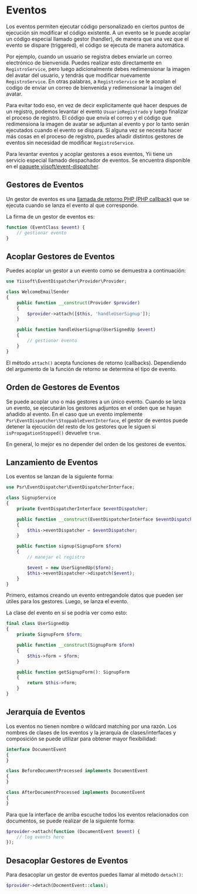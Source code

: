 # Eventos

Los eventos permiten ejecutar código personalizado en ciertos puntos de ejecución sin modificar el código existente.
A un evento se le puede acoplar un código especial llamado gestor (handler), de manera que una vez que el evento se dispare (triggered),
el código se ejecuta de manera automática.

Por ejemplo, cuando un usuario se registra debes enviarle un correo electrónico de bienvenida. Puedes realizar esto directamente en `RegistroService`,
pero luego adicionalmente debes redimensionar la imagen del avatar del usuario, y tendrás que modificar nuevamente `RegistroService`.
En otras palabras, a `RegistroService` se le acoplan el codigo de enviar un correo de bienvenida y redimensionar la imagen del avatar.

Para evitar todo eso, en vez de decir explicitamente qué hacer despues de un registro, podemos levantar el evento `UsuarioRegistrado`
y luego finalizar el proceso de registro. El código que envía el correo y el código que redimensiona la imagen de avatar se adjuntan al evento
y por lo tanto serán ejecutados cuando el evento se dispara. Si alguna vez se necesita hacer más cosas en el proceso de registro, puedes añadir distintos gestores de
eventos sin necesidad de modificar `RegistroService`.

Para levantar eventos y acoplar gestores a esos eventos, Yii tiene un servicio especial llamado despachador de eventos.
Se encuentra disponible en el [paquete yiisoft/event-dispatcher](https://github.com/yiisoft/event-dispatcher).

## Gestores de Eventos <span id="event-handlers"></span>

Un gestor de eventos es una [llamada de retorno PHP (PHP callback)](https://secure.php.net/manual/es/language.types.callable.php) que se ejecuta cuando se
lanza el evento al que corresponde.

La firma de un gestor de eventos es:

```php
function (EventClass $event) {
    // gestionar evento
}
```

## Acoplar Gestores de Eventos <span id="attaching-event-handlers"></span>

Puedes acoplar un gestor a un evento como se demuestra a continuación:

```php
use Yiisoft\EventDispatcher\Provider\Provider;

class WelcomeEmailSender
{
    public function __construct(Provider $provider)
    {
        $provider->attach([$this, 'handleUserSignup']);
    }

    public function handleUserSignup(UserSignedUp $event)
    {
        // gestionar evento
    }
}
```

El método `attach()` acepta funciones de retorno (callbacks). Dependiendo del argumento de la función de retorno
se determina el tipo de evento.

## Orden de Gestores de Eventos

Se puede acoplar uno o más gestores a un único evento. Cuando se lanza un evento, se ejecutarán los gestores adjuntos
en el orden que se hayan añadido al evento. En el caso que un evento implemente `Psr\EventDispatcher\StoppableEventInterface`,
el gestor de eventos puede detener la ejecución del resto de los gestores que le siguen si `isPropagationStopped()` devuelve `true`.

En general, lo mejor es no depender del orden de los gestores de eventos.

## Lanzamiento de Eventos <span id="raising-events"></span>

Los eventos se lanzan de la siguiente forma:

```php
use Psr\EventDispatcher\EventDispatcherInterface;

class SignupService
{
    private EventDispatcherInterface $eventDispatcher;

    public function __construct(EventDispatcherInterface $eventDispatcher)
    {
        $this->eventDispatcher = $eventDispatcher;
    }

    public function signup(SignupForm $form)
    {
        // manejar el registro

        $event = new UserSignedUp($form);
        $this->eventDispatcher->dispatch($event);
    }
}
```

Primero, estamos creando un evento entregandole datos que pueden ser útiles para los gestores. Luego, se lanza el evento.

La clase del evento en sí se podría ver como esto:

```php
final class UserSignedUp
{
    private SignupForm $form;

    public function __construct(SignupForm $form)
    {
        $this->form = $form;
    }

    public function getSignupForm(): SignupForm
    {
        return $this->form;
    }
}
```

## Jerarquía de Eventos

Los eventos no tienen nombre o wildcard matching por una razón. Los nombres de clases de los eventos y la jerarquía de clases/interfaces
y composición se puede utilizar para obtener mayor flexibilidad:

```php
interface DocumentEvent
{
}

class BeforeDocumentProcessed implements DocumentEvent
{
}

class AfterDocumentProcessed implements DocumentEvent
{
}
```

Para que la interface de arriba escuche todos los eventos relacionados con documentos, se puede realizar de la siguiente forma:

```php
$provider->attach(function (DocumentEvent $event) {
    // log events here
});
```

## Desacoplar Gestores de Eventos <span id="detaching-event-handlers"></span>

Para desacoplar un gestor de eventos puedes llamar al método `detach()`:


```php
$provider->detach(DocmentEvent::class);
```

